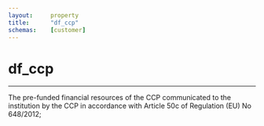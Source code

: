 ```yaml
---
layout:		property
title:		"df_ccp"
schemas:	[customer]
---
```


# df_ccp

---

The pre-funded financial resources of the CCP communicated to the institution by the CCP in accordance with Article 50c of Regulation (EU) No 648/2012;

[Article 50c]: https://www.legislation.gov.uk/eur/2012/648/article/50c



